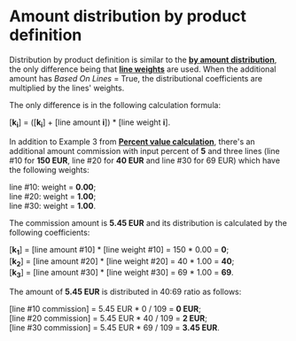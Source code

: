 # Amount distribution by product definition

Distribution by product definition is similar to the **[by amount distribution](by-amount.md)**, the only difference being that **[line weights](document-amounts/lines-weighting.md)** are used. When the additional amount has _Based On Lines_ = True, the distributional coefficients are multiplied by the lines' weights. 

The only difference is in the following calculation formula:

[**k<sub>i</sub>**] = ([**k<sub>i</sub>**] + [line amount **i**]) * [line weight **i**].

In addition to Example 3 from **[Percent value calculation](/advanced/document-amounts/amounts-calculation/percent-calculation.md)**, there's an additional amount commission with input percent of **5** and three lines (line #10 for **150 EUR**, line #20 for **40 EUR** and line #30 for 69 EUR) which have the following weights:

line #10: weight = **0.00**; <br>
line #20: weight = **1.00**; <br>
line #30: weight = **1.00**. <br>

The commission amount is **5.45 EUR** and its distribution is calculated by the following coefficients:

[**k<sub>1</sub>**] = [line amount #10] * [line weight #10] = 150 * 0.00 = **0**;<br>
[**k<sub>2</sub>**] = [line amount #20] * [line weight #20] = 40 * 1.00 = **40**;<br>
[**k<sub>3</sub>**] = [line amount #30] * [line weight #30] = 69 * 1.00 = **69**.

The amount of **5.45 EUR** is distributed in 40:69 ratio as follows:

[line #10 commission] = 5.45 EUR * 0 / 109 = **0 EUR**; <br>
[line #20 commission] = 5.45 EUR * 40 / 109 = **2 EUR**; <br>
[line #30 commission] = 5.45 EUR * 69 / 109 = **3.45 EUR**. 
